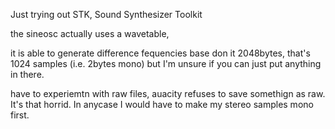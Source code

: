Just trying out STK, Sound Synthesizer Toolkit

the sineosc actually uses a wavetable,

it is able to generate difference fequencies base don it 2048bytes, that's 1024 samples (i.e. 2bytes mono)
but I'm unsure if you can just put anything in there.

have to experiemtn with raw files, auacity refuses to save somethign as raw. It's that horrid.
In anycase I would have to make my stereo samples mono first.

